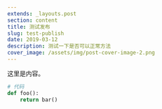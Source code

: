 ```yaml
---
extends: _layouts.post
section: content
title: 测试发布
slug: test-publish
date: 2019-03-12
description: 测试一下是否可以正常方法
cover_image: /assets/img/post-cover-image-2.png
---
```


这里是内容。


```python
# 代码
def foo():
    return bar()
```

